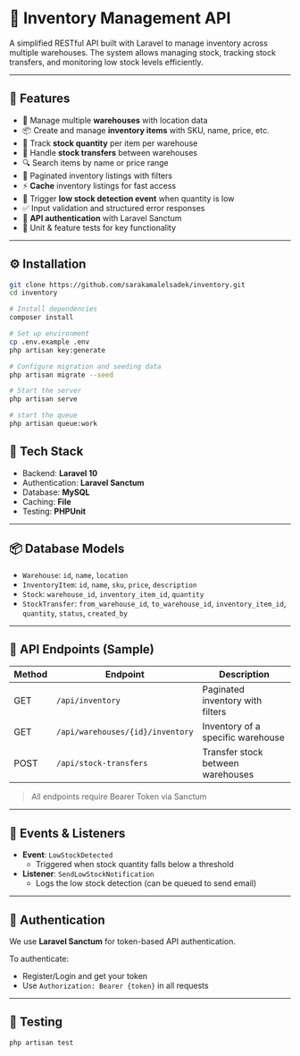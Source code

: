 # 🏬 Inventory Management API

A simplified RESTful API built with Laravel to manage inventory across multiple warehouses. The system allows managing stock, tracking stock transfers, and monitoring low stock levels efficiently.

---

## 🚀 Features

- 🏢 Manage multiple **warehouses** with location data
- 📦 Create and manage **inventory items** with SKU, name, price, etc.
- 🔢 Track **stock quantity** per item per warehouse
- 🔁 Handle **stock transfers** between warehouses
- 🔍 Search items by name or price range
- 📄 Paginated inventory listings with filters
- ⚡️ **Cache** inventory listings for fast access
- 📩 Trigger **low stock detection event** when quantity is low
- ✅ Input validation and structured error responses
- 🔐 **API authentication** with Laravel Sanctum
- 🧪 Unit & feature tests for key functionality

---
## ⚙️ Installation

```bash
git clone https://github.com/sarakamalelsadek/inventory.git
cd inventory

# Install dependencies
composer install

# Set up environment
cp .env.example .env
php artisan key:generate

# Configure migration and seeding data
php artisan migrate --seed

# Start the server
php artisan serve

# start the queue
php artisan queue:work
```
## 🧱 Tech Stack

- Backend: **Laravel 10**
- Authentication: **Laravel Sanctum**
- Database: **MySQL**
- Caching: **File**
- Testing: **PHPUnit**

---

## 📦 Database Models

- `Warehouse`: `id`, `name`, `location`
- `InventoryItem`: `id`, `name`, `sku`, `price`, `description`
- `Stock`: `warehouse_id`, `inventory_item_id`, `quantity`
- `StockTransfer`: `from_warehouse_id`, `to_warehouse_id`, `inventory_item_id`, `quantity`, `status`, `created_by`

---

## 📲 API Endpoints (Sample)

| Method | Endpoint                              | Description                              |
|--------|----------------------------------------|------------------------------------------|
| GET    | `/api/inventory`                      | Paginated inventory with filters         |
| GET    | `/api/warehouses/{id}/inventory`      | Inventory of a specific warehouse        |
| POST   | `/api/stock-transfers`                | Transfer stock between warehouses        |

> All endpoints require Bearer Token via Sanctum

---

## 📌 Events & Listeners

- **Event**: `LowStockDetected`
  - Triggered when stock quantity falls below a threshold
- **Listener**: `SendLowStockNotification`
  - Logs the low stock detection (can be queued to send email)

---

## 🔐 Authentication

We use **Laravel Sanctum** for token-based API authentication.

To authenticate:
- Register/Login and get your token
- Use `Authorization: Bearer {token}` in all requests

---

## 🧪 Testing

```bash
php artisan test
